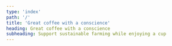```yaml
---
type: 'index'
path: '/'
title: 'Great coffee with a conscience'
heading: Great coffee with a conscience
subheading: Support sustainable farming while enjoying a cup
---
```

